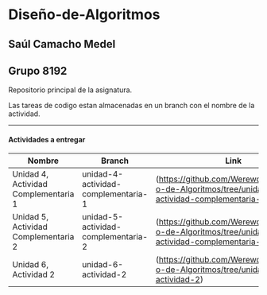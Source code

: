 # Diseño-de-Algoritmos

## Saúl Camacho Medel

## Grupo 8192

Repositorio principal de la asignatura.

Las tareas de codigo estan almacenadas en un branch con el nombre de la actividad.

---

#### Actividades a entregar

| Nombre | Branch | Link |
| --- | --- | --- |
| Unidad 4, Actividad Complementaria 1 | unidad-4-actividad-complementaria-1 | (https://github.com/Werewolf1200/Dise-o-de-Algoritmos/tree/unidad-4-actividad-complementaria-1) |
| Unidad 5, Actividad Complementaria 2 | unidad-5-actividad-complementaria-2 | (https://github.com/Werewolf1200/Dise-o-de-Algoritmos/tree/unidad-5-actividad-complementaria-2) |
| Unidad 6, Actividad 2 | unidad-6-actividad-2 | (https://github.com/Werewolf1200/Dise-o-de-Algoritmos/tree/unidad-6-actividad-2) |
